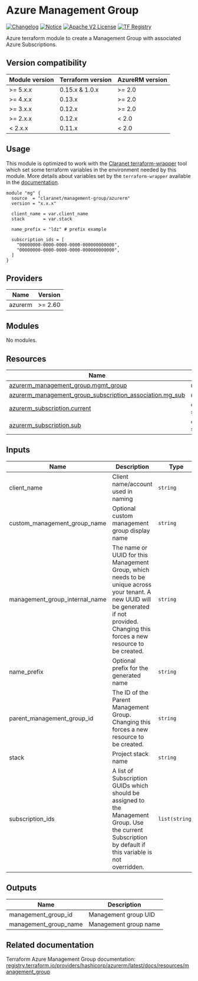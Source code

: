 # Azure Management Group
[![Changelog](https://img.shields.io/badge/changelog-release-green.svg)](CHANGELOG.md) [![Notice](https://img.shields.io/badge/notice-copyright-yellow.svg)](NOTICE) [![Apache V2 License](https://img.shields.io/badge/license-Apache%20V2-orange.svg)](LICENSE) [![TF Registry](https://img.shields.io/badge/terraform-registry-blue.svg)](https://registry.terraform.io/modules/claranet/management-group/azurerm/)

Azure terraform module to create a Management Group with associated Azure Subscriptions.

## Version compatibility

| Module version | Terraform version | AzureRM version |
| -------------- | ----------------- | --------------- |
| >= 5.x.x       | 0.15.x & 1.0.x    | >= 2.0          |
| >= 4.x.x       | 0.13.x            | >= 2.0          |
| >= 3.x.x       | 0.12.x            | >= 2.0          |
| >= 2.x.x       | 0.12.x            | < 2.0           |
| <  2.x.x       | 0.11.x            | < 2.0           |

## Usage

This module is optimized to work with the [Claranet terraform-wrapper](https://github.com/claranet/terraform-wrapper) tool
which set some terraform variables in the environment needed by this module.
More details about variables set by the `terraform-wrapper` available in the [documentation](https://github.com/claranet/terraform-wrapper#environment).

```hcl
module "mg" {
  source  = "claranet/management-group/azurerm"
  version = "x.x.x"

  client_name = var.client_name
  stack       = var.stack

  name_prefix = "ldz" # prefix example

  subscription_ids = [
    "00000000-0000-0000-0000-000000000000",
    "00000000-0000-0000-0000-000000000000",
  ]
}
```

<!-- BEGIN_TF_DOCS -->
## Providers

| Name | Version |
|------|---------|
| azurerm | >= 2.60 |

## Modules

No modules.

## Resources

| Name | Type |
|------|------|
| [azurerm_management_group.mgmt_group](https://registry.terraform.io/providers/hashicorp/azurerm/latest/docs/resources/management_group) | resource |
| [azurerm_management_group_subscription_association.mg_sub](https://registry.terraform.io/providers/hashicorp/azurerm/latest/docs/resources/management_group_subscription_association) | resource |
| [azurerm_subscription.current](https://registry.terraform.io/providers/hashicorp/azurerm/latest/docs/data-sources/subscription) | data source |
| [azurerm_subscription.sub](https://registry.terraform.io/providers/hashicorp/azurerm/latest/docs/data-sources/subscription) | data source |

## Inputs

| Name | Description | Type | Default | Required |
|------|-------------|------|---------|:--------:|
| client\_name | Client name/account used in naming | `string` | n/a | yes |
| custom\_management\_group\_name | Optional custom management group display name | `string` | `""` | no |
| management\_group\_internal\_name | The name or UUID for this Management Group, which needs to be unique across your tenant. A new UUID will be generated if not provided. Changing this forces a new resource to be created. | `string` | `null` | no |
| name\_prefix | Optional prefix for the generated name | `string` | `""` | no |
| parent\_management\_group\_id | The ID of the Parent Management Group. Changing this forces a new resource to be created. | `string` | `null` | no |
| stack | Project stack name | `string` | n/a | yes |
| subscription\_ids | A list of Subscription GUIDs which should be assigned to the Management Group. Use the current Subscription by default if this variable is not overridden. | `list(string)` | `null` | no |

## Outputs

| Name | Description |
|------|-------------|
| management\_group\_id | Management group UID |
| management\_group\_name | Management group name |
<!-- END_TF_DOCS -->
## Related documentation

Terraform Azure Management Group documentation: [registry.terraform.io/providers/hashicorp/azurerm/latest/docs/resources/management_group](https://registry.terraform.io/providers/hashicorp/azurerm/latest/docs/resources/management_group)
